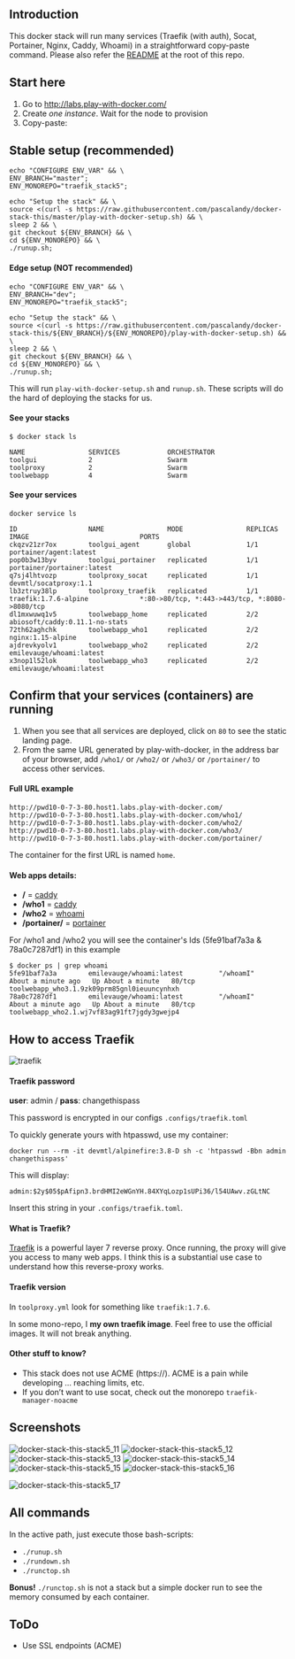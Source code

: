 ## Introduction

This docker stack will run many services (Traefik (with auth), Socat, Portainer, Nginx, Caddy, Whoami) in a straightforward copy-paste command. Please also refer the [README](https://github.com/pascalandy/docker-stack-this/blob/master/README.md) at the root of this repo.

## Start here
1. Go to http://labs.play-with-docker.com/ 
2. Create *one instance*. Wait for the node to provision
3. Copy-paste:

## Stable setup (recommended)

```
echo "CONFIGURE ENV_VAR" && \
ENV_BRANCH="master";
ENV_MONOREPO="traefik_stack5";

echo "Setup the stack" && \
source <(curl -s https://raw.githubusercontent.com/pascalandy/docker-stack-this/master/play-with-docker-setup.sh) && \
sleep 2 && \
git checkout ${ENV_BRANCH} && \
cd ${ENV_MONOREPO} && \
./runup.sh;
```

#### Edge setup (NOT recommended)

```
echo "CONFIGURE ENV_VAR" && \
ENV_BRANCH="dev";
ENV_MONOREPO="traefik_stack5";

echo "Setup the stack" && \
source <(curl -s https://raw.githubusercontent.com/pascalandy/docker-stack-this/${ENV_BRANCH}/${ENV_MONOREPO}/play-with-docker-setup.sh) && \
sleep 2 && \
git checkout ${ENV_BRANCH} && \
cd ${ENV_MONOREPO} && \
./runup.sh;
```

This will run `play-with-docker-setup.sh` and `runup.sh`. These scripts will do the hard of deploying the stacks for us.


#### See your stacks

```
$ docker stack ls

NAME                SERVICES            ORCHESTRATOR
toolgui             2                   Swarm
toolproxy           2                   Swarm
toolwebapp          4                   Swarm
```


#### See your services

```
docker service ls

ID                  NAME                MODE                REPLICAS            IMAGE                            PORTS
ckqzv21zr7ox        toolgui_agent       global              1/1                 portainer/agent:latest
pop0b3w13byv        toolgui_portainer   replicated          1/1                 portainer/portainer:latest
q7sj4lhtvozp        toolproxy_socat     replicated          1/1                 devmtl/socatproxy:1.1
lb3ztruy38lp        toolproxy_traefik   replicated          1/1                 traefik:1.7.6-alpine             *:80->80/tcp, *:443->443/tcp, *:8080->8080/tcp
dl1mxwuwq1v5        toolwebapp_home     replicated          2/2                 abiosoft/caddy:0.11.1-no-stats
72th62aghchk        toolwebapp_who1     replicated          2/2                 nginx:1.15-alpine
ajdrevkyolv1        toolwebapp_who2     replicated          2/2                 emilevauge/whoami:latest
x3nop1l52lok        toolwebapp_who3     replicated          2/2                 emilevauge/whoami:latest
```

## Confirm that your services (containers) are running

1. When you see that all services are deployed, click on `80` to see the static landing page.
2. From the same URL generated by play-with-docker, in the address bar of your browser, add `/who1/` or `/who2/` or `/who3/` or `/portainer/` to access other services.


#### Full URL example

```
http://pwd10-0-7-3-80.host1.labs.play-with-docker.com/
http://pwd10-0-7-3-80.host1.labs.play-with-docker.com/who1/
http://pwd10-0-7-3-80.host1.labs.play-with-docker.com/who2/
http://pwd10-0-7-3-80.host1.labs.play-with-docker.com/who3/
http://pwd10-0-7-3-80.host1.labs.play-with-docker.com/portainer/
```

The container for the first URL is named `home`.


#### Web apps details:
- **/** = [caddy](https://github.com/pascalandy/caddy-securityheader)
- **/who1** = [caddy](https://github.com/pascalandy/caddy-securityheader)
- **/who2** = [whoami](https://hub.docker.com/r/emilevauge/whoami/)
- **/portainer/** = [portainer](https://hub.docker.com/r/portainer/portainer/)

For /who1 and /who2 you will see the container's Ids (5fe91baf7a3a & 78a0c7287df1) in this example

```
$ docker ps | grep whoami
5fe91baf7a3a        emilevauge/whoami:latest         "/whoamI"                About a minute ago   Up About a minute   80/tcp                      toolwebapp_who3.1.9zk09prm85gnl0ieuuncynhxh
78a0c7287df1        emilevauge/whoami:latest         "/whoamI"                About a minute ago   Up About a minute   80/tcp                      toolwebapp_who2.1.wj7vf83ag91ft7jgdy3gwejp4
```


## How to access Traefik

![traefik](https://user-images.githubusercontent.com/6694151/50121682-86334d80-0227-11e9-8f25-93dd8714d306.jpg)


#### Traefik password

**user**: admin / **pass**: changethispass

This password is encrypted in our configs `.configs/traefik.toml`

To quickly generate yours with htpasswd, use my container:

```
docker run --rm -it devmtl/alpinefire:3.8-D sh -c 'htpasswd -Bbn admin changethispass'  
``` 

This will display:

``` 
admin:$2y$05$pAfipn3.brdHMI2eWGnYH.84XYqLozp1sUPi36/l54UAwv.zGLtNC
```

Insert this string in your `.configs/traefik.toml`.

#### What is Traefik?

[Traefik](https://docs.traefik.io/configuration/backends/docker/) is a powerful layer 7 reverse proxy. Once running, the proxy will give you access to many web apps. I think this is a substantial use case to understand how this reverse-proxy works.

#### Traefik version 

In `toolproxy.yml` look for something like `traefik:1.7.6`.

In some mono-repo, I **my own traefik image**. Feel free to use the official images. It will not break anything.

#### Other stuff to know?

- This stack does not use ACME (https://). ACME is a pain while developing … reaching limits, etc.
- If you don’t want to use socat, check out the monorepo `traefik-manager-noacme`

## Screenshots

![docker-stack-this-stack5_11](https://user-images.githubusercontent.com/6694151/34073735-76c60ae2-e26e-11e7-85a1-755a7177b3f2.jpg)
![docker-stack-this-stack5_12](https://user-images.githubusercontent.com/6694151/34073736-76d461c8-e26e-11e7-9aea-c8dbc049a383.jpg)
![docker-stack-this-stack5_13](https://user-images.githubusercontent.com/6694151/34073737-76e1d998-e26e-11e7-8b7c-c619e91adadd.jpg)
![docker-stack-this-stack5_14](https://user-images.githubusercontent.com/6694151/34073738-76f163ae-e26e-11e7-86d7-27ea62ae3284.jpg)
![docker-stack-this-stack5_15](https://user-images.githubusercontent.com/6694151/34073739-77006d4a-e26e-11e7-8f2e-cbd4268ea403.jpg)
![docker-stack-this-stack5_16](https://user-images.githubusercontent.com/6694151/49540846-158f4700-f89f-11e8-8e14-ceca2ff2b910.jpg)

![docker-stack-this-stack5_17](https://user-images.githubusercontent.com/6694151/49540848-1922ce00-f89f-11e8-9fdc-b6fce70825c8.jpg)

## All commands
In the active path, just execute those bash-scripts:

- `./runup.sh`
- `./rundown.sh`
- `./runctop.sh`

**Bonus!** `./runctop.sh` is not a stack but a simple docker run to see the memory consumed by each container.

## ToDo
 
- Use SSL endpoints (ACME)
